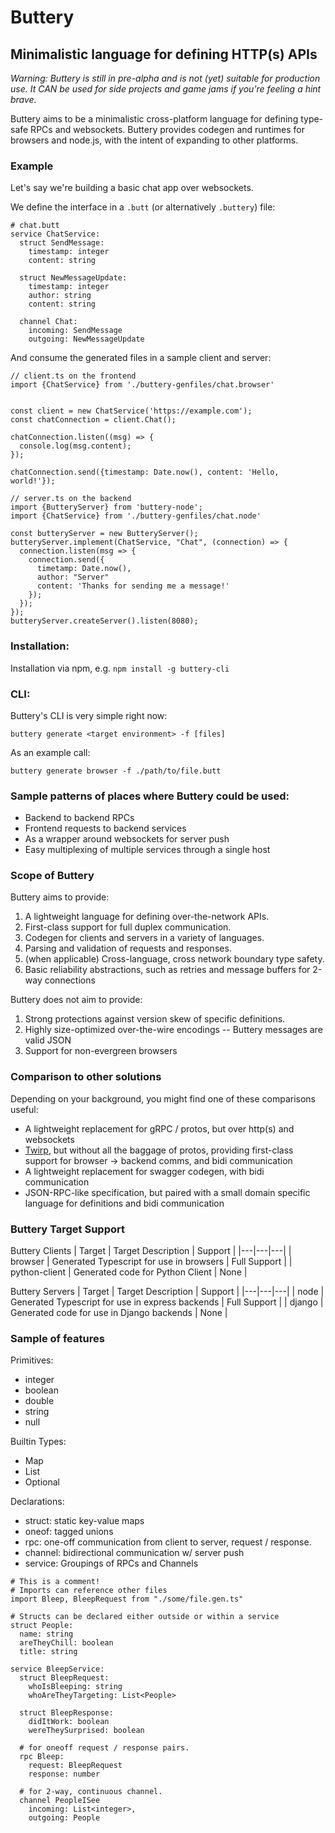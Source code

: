 # Buttery
## Minimalistic language for defining HTTP(s) APIs

*Warning: Buttery is still in pre-alpha and is not (yet) suitable for production use. It CAN be used for side projects and game jams if you're feeling a hint brave.*

Buttery aims to be a minimalistic cross-platform language for defining type-safe RPCs and websockets. Buttery provides codegen and runtimes for browsers and node.js, with the intent of expanding to other platforms.

### Example

Let's say we're building a basic chat app over websockets.

We define the interface in a `.butt` (or alternatively `.buttery`) file:

```
# chat.butt
service ChatService:
  struct SendMessage:
    timestamp: integer
    content: string

  struct NewMessageUpdate:
    timestamp: integer
    author: string
    content: string

  channel Chat:
    incoming: SendMessage
    outgoing: NewMessageUpdate
```

And consume the generated files in a sample client and server:

```
// client.ts on the frontend
import {ChatService} from './buttery-genfiles/chat.browser'


const client = new ChatService('https://example.com');
const chatConnection = client.Chat();

chatConnection.listen((msg) => {
  console.log(msg.content);
});

chatConnection.send({timestamp: Date.now(), content: 'Hello, world!'});

```

```
// server.ts on the backend
import {ButteryServer} from 'buttery-node';
import {ChatService} from './buttery-genfiles/chat.node'

const butteryServer = new ButteryServer();
butteryServer.implement(ChatService, "Chat", (connection) => {
  connection.listen(msg => {
    connection.send({
      timetamp: Date.now(),
      author: "Server"
      content: 'Thanks for sending me a message!'
    });
  });
});
butteryServer.createServer().listen(8080);

```

### Installation:

Installation via npm, e.g. `npm install -g buttery-cli`

### CLI:

Buttery's CLI is very simple right now:

`buttery generate <target environment> -f [files]`

As an example call:

`buttery generate browser -f ./path/to/file.butt`


### Sample patterns of places where Buttery could be used:

- Backend to backend RPCs
- Frontend requests to backend services
- As a wrapper around websockets for server push
- Easy multiplexing of multiple services through a single host

### Scope of Buttery

Buttery aims to provide:

1. A lightweight language for defining over-the-network APIs.
2. First-class support for full duplex communication.
3. Codegen for clients and servers in a variety of languages.
4. Parsing and validation of requests and responses.
5. (when applicable) Cross-language, cross network boundary type safety.
6. Basic reliability abstractions, such as retries and message buffers for 2-way
   connections

Buttery does not aim to provide:

1. Strong protections against version skew of specific definitions.
2. Highly size-optimized over-the-wire encodings -- Buttery messages are valid JSON
3. Support for non-evergreen browsers


### Comparison to other solutions

Depending on your background, you might find one of these comparisons useful:
- A lightweight replacement for gRPC / protos, but over http(s) and websockets
- [Twirp](https://github.com/twitchtv/twirp), but without all the baggage of protos, providing first-class support for browser -> backend comms, and bidi communication
- A lightweight replacement for swagger codegen, with bidi communication
- JSON-RPC-like specification, but paired with a small domain specific language for definitions and bidi communication


### Buttery Target Support

Buttery Clients
| Target | Target Description | Support |
|---|---|---|
| browser | Generated Typescript for use in browsers | Full Support |
| python-client | Generated code for Python Client | None |

Buttery Servers
| Target | Target Description | Support |
|---|---|---|
| node | Generated Typescript for use in express backends | Full Support |
| django | Generated code for use in Django backends | None |

### Sample of features

Primitives:

- integer
- boolean
- double
- string
- null

Builtin Types:

- Map
- List
- Optional

Declarations:

- struct: static key-value maps
- oneof: tagged unions
- rpc: one-off communication from client to server, request / response.
- channel: bidirectional communication w/ server push
- service: Groupings of RPCs and Channels

```
# This is a comment!
# Imports can reference other files
import Bleep, BleepRequest from "./some/file.gen.ts"

# Structs can be declared either outside or within a service
struct People:
  name: string
  areTheyChill: boolean
  title: string

service BleepService:
  struct BleepRequest:
    whoIsBleeping: string
    whoAreTheyTargeting: List<People>

  struct BleepResponse:
    didItWork: boolean
    wereTheySurprised: boolean

  # for oneoff request / response pairs.
  rpc Bleep:
    request: BleepRequest
    response: number

  # for 2-way, continuous channel.
  channel PeopleISee
    incoming: List<integer>,
    outgoing: People

```
